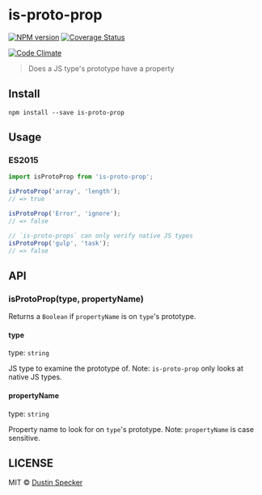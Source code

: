 # is-proto-prop
[![NPM version](https://badge.fury.io/js/is-proto-prop.svg)](https://badge.fury.io/js/is-proto-prop) [![Coverage Status](https://img.shields.io/coveralls/dustinspecker/is-proto-prop.svg)](https://coveralls.io/r/dustinspecker/is-proto-prop?branch=master)

[![Code Climate](https://codeclimate.com/github/dustinspecker/is-proto-prop/badges/gpa.svg)](https://codeclimate.com/github/dustinspecker/is-proto-prop)

> Does a JS type's prototype have a property

## Install
```
npm install --save is-proto-prop
```

## Usage
### ES2015
```javascript
import isProtoProp from 'is-proto-prop';

isProtoProp('array', 'length');
// => true

isProtoProp('Error', 'ignore');
// => false

// `is-proto-props` can only verify native JS types
isProtoProp('gulp', 'task');
// => false
```

## API
### isProtoProp(type, propertyName)
Returns a `Boolean` if `propertyName` is on `type`'s prototype.

#### type
type: `string`

JS type to examine the prototype of. Note: `is-proto-prop` only looks at native JS types.

#### propertyName
type: `string`

Property name to look for on `type`'s prototype. Note: `propertyName` is case sensitive.

## LICENSE
MIT © [Dustin Specker](https://github.com/dustinspecker)
